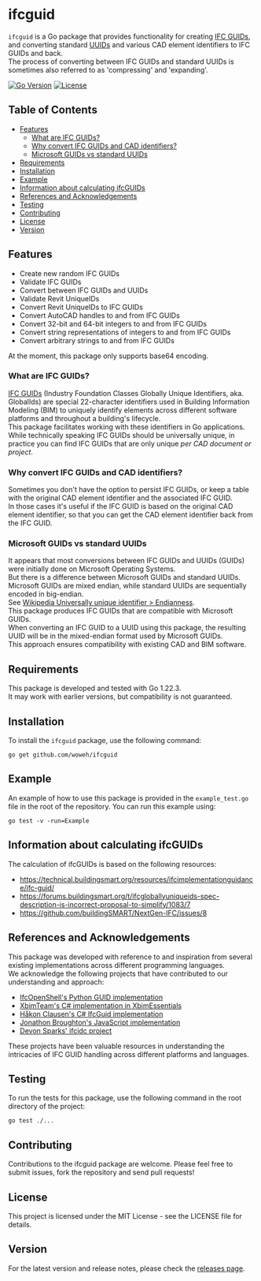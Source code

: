 # ifcguid

`ifcguid` is a Go package that provides functionality for creating [IFC GUIDs](https://technical.buildingsmart.org/resources/ifcimplementationguidance/ifc-guid/),
and converting standard [UUIDs](https://en.wikipedia.org/wiki/Universally_unique_identifier) and various CAD element identifiers to IFC GUIDs and back.  
The process of converting between IFC GUIDs and standard UUIDs is sometimes also referred to as 'compressing' and 'expanding'.

[![Go Version](https://img.shields.io/github/go-mod/go-version/woweh/ifcguid)](https://golang.org/doc/devel/release.html)
[![License](https://img.shields.io/github/license/woweh/ifcguid)](https://github.com/woweh/ifcguid/blob/main/LICENSE)


## Table of Contents
- [Features](#features)
  - [What are IFC GUIDs?](#what-are-ifc-guids)
  - [Why convert IFC GUIDs and CAD identifiers?](#why-convert-ifc-guids-and-cad-identifiers)
  - [Microsoft GUIDs vs standard UUIDs](#microsoft-guids-vs-standard-uuids)
- [Requirements](#requirements)
- [Installation](#installation)
- [Example](#example)
- [Information about calculating ifcGUIDs](#information-about-calculating-ifcguids)
- [References and Acknowledgements](#references-and-acknowledgements)
- [Testing](#testing)
- [Contributing](#contributing)
- [License](#license)
- [Version](#version)


## Features
- Create new random IFC GUIDs
- Validate IFC GUIDs
- Convert between IFC GUIDs and UUIDs
- Validate Revit UniqueIDs
- Convert Revit UniqueIDs to IFC GUIDs
- Convert AutoCAD handles to and from IFC GUIDs
- Convert 32-bit and 64-bit integers to and from IFC GUIDs
- Convert string representations of integers to and from IFC GUIDs
- Convert arbitrary strings to and from IFC GUIDs

At the moment, this package only supports base64 encoding.

### What are IFC GUIDs?
[IFC GUIDs](https://technical.buildingsmart.org/resources/ifcimplementationguidance/ifc-guid/) (Industry Foundation Classes Globally Unique Identifiers, aka. GlobalIds)
are special 22-character identifiers used in Building Information Modeling (BIM) to uniquely identify elements across different software platforms and throughout a building's lifecycle.  
This package facilitates working with these identifiers in Go applications.  
While technically speaking IFC GUIDs should be universally unique, in practice you can find IFC GUIDs that are only unique _per CAD document or project_.
 
### Why convert IFC GUIDs and CAD identifiers?
Sometimes you don't have the option to persist IFC GUIDs, or keep a table with the original CAD element identifier and the associated IFC GUID.  
In those cases it's useful if the IFC GUID is based on the original CAD element identifier, so that you can get the CAD element identifier back from the IFC GUID.

### Microsoft GUIDs vs standard UUIDs
It appears that most conversions between IFC GUIDs and UUIDs (GUIDs) were initially done on Microsoft Operating Systems.  
But there is a difference between Microsoft GUIDs and standard UUIDs.   
Microsoft GUIDs are mixed endian, while standard UUIDs are sequentially encoded in big-endian.  
See [Wikipedia Universally unique identifier > Endianness](https://en.wikipedia.org/wiki/Universally_unique_identifier#Endianness).  
This package produces IFC GUIDs that are compatible with Microsoft GUIDs.  
When converting an IFC GUID to a UUID using this package, the resulting UUID will be in the mixed-endian format used by Microsoft GUIDs.    
This approach ensures compatibility with existing CAD and BIM software.


## Requirements
This package is developed and tested with Go 1.22.3.  
It may work with earlier versions, but compatibility is not guaranteed.


## Installation
To install the `ifcguid` package, use the following command:
```shell
go get github.com/woweh/ifcguid
```


## Example
An example of how to use this package is provided in the `example_test.go` file in the root of the repository.
You can run this example using:
```shell
go test -v -run=Example
```


## Information about calculating ifcGUIDs
The calculation of ifcGUIDs is based on the following resources:
- https://technical.buildingsmart.org/resources/ifcimplementationguidance/ifc-guid/
- https://forums.buildingsmart.org/t/ifcgloballyuniqueids-spec-description-is-incorrect-proposal-to-simplify/1083/7
- https://github.com/buildingSMART/NextGen-IFC/issues/8


## References and Acknowledgements
This package was developed with reference to and inspiration from several existing implementations across different programming languages.  
We acknowledge the following projects that have contributed to our understanding and approach:
- [IfcOpenShell's Python GUID implementation](https://github.com/IfcOpenShell/IfcOpenShell/blob/master/src/ifcopenshell-python/ifcopenshell/guid.py#L38)
- [XbimTeam's C# implementation in XbimEssentials](https://github.com/xBimTeam/XbimEssentials/blob/f9562fc2bdd6f34ec667de70a3e4d19daa6986ef/Xbim.Ifc2x3/UtilityResource/IfcGloballyUniqueIdPartial.cs)
- [Håkon Clausen's C# IfcGuid implementation](https://github.com/hakonhc/IfcGuid/blob/master/IfcGuid/IfcGuid.cs)
- [Jonathon Broughton's JavaScript implementation](https://github.com/jsdbroughton/ifc-guid/blob/master/Guid.js)
- [Devon Sparks' ifcidc project](https://github.com/devonsparks/ifcidc)

These projects have been valuable resources in understanding the intricacies of IFC GUID handling across different platforms and languages.


## Testing
To run the tests for this package, use the following command in the root directory of the project:
```shell
go test ./...
```


## Contributing
Contributions to the ifcguid package are welcome. Please feel free to submit issues, fork the repository and send pull requests!


## License
This project is licensed under the MIT License - see the LICENSE file for details.


## Version
For the latest version and release notes, please check the [releases page](https://github.com/woweh/ifcguid/releases).
